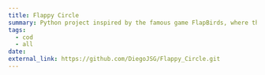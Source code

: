 ```yaml
---
title: Flappy Circle
summary: Python project inspired by the famous game FlapBirds, where the player can change some things to make the game more dynamic.
tags:
  - cod
  - all
date: 
external_link: https://github.com/DiegoJSG/Flappy_Circle.git
---
```


